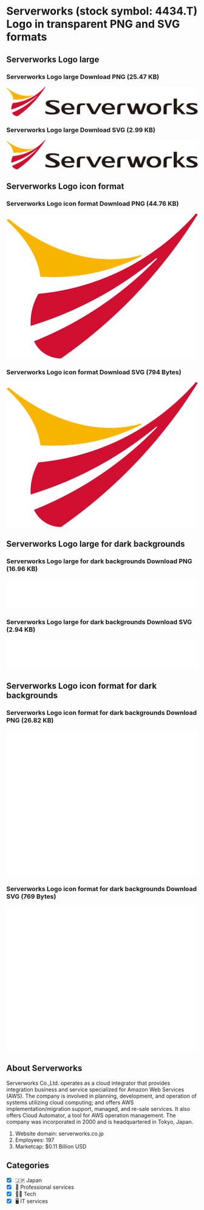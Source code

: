 # Serverworks (stock symbol: 4434.T) Logo in transparent PNG and SVG formats

## Serverworks Logo large

### Serverworks Logo large Download PNG (25.47 KB)

![Serverworks Logo large Download PNG (25.47 KB)](/img/orig/4434.T_BIG-6cfb3627.png)

### Serverworks Logo large Download SVG (2.99 KB)

![Serverworks Logo large Download SVG (2.99 KB)](/img/orig/4434.T_BIG-facadf41.svg)

## Serverworks Logo icon format

### Serverworks Logo icon format Download PNG (44.76 KB)

![Serverworks Logo icon format Download PNG (44.76 KB)](/img/orig/4434.T-6206764c.png)

### Serverworks Logo icon format Download SVG (794 Bytes)

![Serverworks Logo icon format Download SVG (794 Bytes)](/img/orig/4434.T-5f95de55.svg)

## Serverworks Logo large for dark backgrounds

### Serverworks Logo large for dark backgrounds Download PNG (16.96 KB)

![Serverworks Logo large for dark backgrounds Download PNG (16.96 KB)](/img/orig/4434.T_BIG.D-964fbdb2.png)

### Serverworks Logo large for dark backgrounds Download SVG (2.94 KB)

![Serverworks Logo large for dark backgrounds Download SVG (2.94 KB)](/img/orig/4434.T_BIG.D-6c6eff4f.svg)

## Serverworks Logo icon format for dark backgrounds

### Serverworks Logo icon format for dark backgrounds Download PNG (26.82 KB)

![Serverworks Logo icon format for dark backgrounds Download PNG (26.82 KB)](/img/orig/4434.T.D-3fc8525c.png)

### Serverworks Logo icon format for dark backgrounds Download SVG (769 Bytes)

![Serverworks Logo icon format for dark backgrounds Download SVG (769 Bytes)](/img/orig/4434.T.D-a20b59e8.svg)

## About Serverworks

Serverworks Co.,Ltd. operates as a cloud integrator that provides integration business and service specialized for Amazon Web Services (AWS). The company is involved in planning, development, and operation of systems utilizing cloud computing; and offers AWS implementation/migration support, managed, and re-sale services. It also offers Cloud Automator, a tool for AWS operation management. The company was incorporated in 2000 and is headquartered in Tokyo, Japan.

1. Website domain: serverworks.co.jp
2. Employees: 197
3. Marketcap: $0.11 Billion USD


## Categories
- [x] 🇯🇵 Japan
- [x] 💼 Professional services
- [x] 👩‍💻 Tech
- [x] 🖥️ IT services
